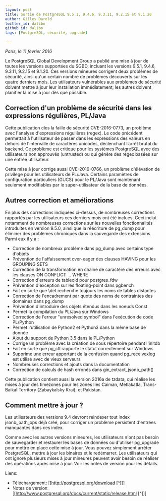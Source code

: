```yaml
---
layout: post
title: Sortie de PostgreSQL 9.5.1, 9.4.6, 9.3.11, 9.2.15 et 9.1.20
author: Gilles Darold
twitter_id: dalibo
github_id: dalibo
tags: [PostgreSQL, sécurité, upgrade]

---
```

*Paris, le 11 février 2016*

Le PostgreSQL Global Development Group a publié une mise à jour de toutes les versions supportées du SGBD, incluant les versions 9.5.1, 9.4.6, 9.3.11, 9.2.15 et 9.1.20. Ces versions mineures corrigent deux problèmes de sécurité, ainsi qu'un certain nombre de problèmes découverts sur les quatre derniers mois. Les utilisateurs vulnérables aux problèmes de sécurité doivent mettre à jour leur installation immédiatement; les autres doivent planifier la mise à jour dès que possible.

<!--MORE-->

## Correction d'un problème de sécurité dans les expressions régulières, PL/Java

Cette publication clos la faille de sécurité CVE-2016-0773, un problème avec l'analyse d'expressions régulières (regex). Le code précédent permettait à l'utilisateur de passer dans les expressions des valeurs en dehors de l'intervalle de caractères unicodes, déclenchant l’arrêt brutal du backend. Ce problème est critique pour les systèmes PostgreSQL avec des utilisateurs non approuvés (untrusted) ou qui génère des regex basées sur une entrée utilisateur.

Cette mise à jour corrige aussi CVE-2016-0766, un problème d'élévation de privilège pour les utilisateurs de PL/Java. Certains paramètres de configuration particuliers (GUCS) pour le PL/Java sont maintenant seulement modifiables par le super-utilisateur de la base de données.

## Autres correction et améliorations

En plus des corrections indiquées ci-dessus, de nombreuses corrections rapportés par les utilisateurs ces derniers mois ont été inclues. Ceci inclut notamment de nombreuses corrections sur les nouvelles fonctionnalités introduites en version 9.5.0, ainsi que la réécriture de pg_dump pour éliminer des problèmes chroniques dans la sauvegarde des extensions. Parmi eux il y a :


* Correction de nombreux problème dans pg_dump avec certains type d'objets
* Prévention de l'affaissement over-eager des clauses HAVING pour les GROUPING SETS
* Correction de la transformation en chaine de caractère des erreurs avec les clauses ON CONFLICT ... WHERE
* Correction d'erreurs de tableoid pour postgres_fdw
* Prévention d'exception sur les floating-point dans pgbench
* Fait en sorte que \det recherche toujours les noms de tables distantes
* Correction de l'encadrement par quote des noms de contraintes des domaines dans pg_dump
* Prévention d'introduire des objets étendus dans les noeuds Const
* Permet la compilation du PL/Java sur Windows
* Correction de l'erreur "unresolved symbol" dans l'exécution de code PL/Python
* Permet l'utilisation de Python2 et Python3 dans la même base de donnée
* Ajout du support de Python 3.5 dans le PL/Python
* Corrige un problème avec la création de sous répertoire pendant l'initdb
* Fait en sorte que pg_ctl rapporte le statut correctement sur Windows
* Supprime une erreur apportant de la confusion quand pg_receivexlog est utilisé avec de vieux serveurs
* Nombreuses corrections et ajouts dans la documentation
* Correction de calculs de hash erronés dans gin_extract_jsonb_path()

Cette publication contient aussi la version 2016a de tzdata, qui réalise les mises à jour des timezones pour les zones Iles Caiman, Metlakatla, Trans-Baikal Territory (Zabaykalsky Krai), et Pakistan.

## Comment mettre à jour ?

Les utilisateurs des versions 9.4 devront reindexer tout index jsonb_path_ops déjà créé, pour corriger un problème persistent d'entrées manquantes dans ces index.

Comme avec les autres versions mineures, les utilisateurs n'ont pas besoin de sauvegarder et restaurer les bases de données ou d'utiliser pg_upgrade pour mettre en place cette mise à jour. Vous pouvez simplement arrêter PostgreSQL, mettre à jour les binaires et le redémarrer. Les utilisateurs qui ont ignoré plusieurs mises à jour mineures peuvent avoir besoin de réaliser des opérations après mise à jour. Voir les notes de version pour les détails.

Liens:
  * Téléchargement: [[http://postgresql.org/download [^]]]
  * Notes de version: [[http://www.postgresql.org/docs/current/static/release.html [^]]]


